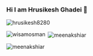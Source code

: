 ### Hi I am Hrusikesh Ghadei 👋

<!--
**hrusikesh8280/hrusikesh8280** is a ✨ _special_ ✨ repository because its `README.md` (this file) appears on your GitHub profile.

Here are some ideas to get you started:

- 🔭 I’m currently working on ...
- 🌱 I’m currently learning ...
- 👯 I’m looking to collaborate on ...
- 🤔 I’m looking for help with ...
- 💬 Ask me about ...
- 📫 How to reach me: ...
- 😄 Pronouns: ...
- ⚡ Fun fact: ...
-->
<p align="left"> <img src="https://komarev.com/ghpvc/?username=hrusikesh8280&label=Profile%20views&color=0e75b6&style=flat" alt="hrusikesh8280" /> </p>

<p><img align="left" src="https://github-readme-stats.vercel.app/api/top-langs?username=hrusikesh8280&show_icons=true&locale=en&layout=compact" alt="wisamosman" /></p>
<p>&nbsp;<img align="center" src="https://github-readme-stats.vercel.app/api?username=hrusikesh8280&show_icons=true&locale=en" alt="meenakshiar" /></p>
<p><img align="center" src="https://github-readme-streak-stats.herokuapp.com/?user=hrusikesh8280&" alt="meenakshiar" /></p>


